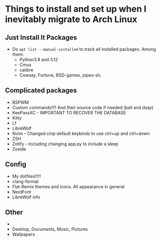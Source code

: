 # Things to install and set up when I inevitably migrate to Arch Linux

## Just Install It Packages
- Do `apt list --manual-installed` to track all installed packages. Among them:
    - Python3.8 and 3.12
    - Cmus 
    - calibre
    - Cowsay, Fortune, BSD-games, pipes-sh, 

## Complicated packages
- BSPWM
- Custom commands!!!! And their source code if needed (ball and dsay)
- KeePassXC - IMPORTANT TO RECOVER THE DATABASE
- Kitty
- Lf
- LibreWolf
- Nvim - Changed cmp default keybinds to use ctrl+up and ctrl+down
- ZSH
- Zotify - Including changing app.py to include a sleep
- Zoxide

## Config
- My dotfiles!!!!!
- clang-format
- Flat-Remix themes and icons. All appearance in general
- NerdFont
- LibreWolf info

## Other
- 
- Desktop, Documents, Music, Pictures
- Wallpapers

